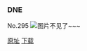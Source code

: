 ### DNE
No.295
![图片不见了~~~](https://imgs.xkcd.com/comics/dne.png)

[原址](https://xkcd.com//295) [下载](https://imgs.xkcd.com/comics/dne.png)

